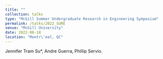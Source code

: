 ```yaml
---
title: ""
collection: talks
type: "McGill Summer Undergraduate Research in Engineering Symposium"
permalink: /talks/2022_SURE
venue: "McGill University"
date: 2022-08-18
location: "Montr\'eal, QC"
---
```


Jennifer Tram Su*, Andre Guerra, Phillip Servio.